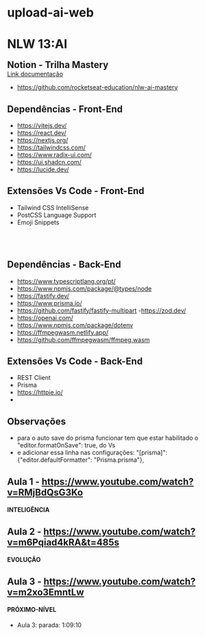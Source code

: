 # upload-ai-web

# NLW 13:AI

<h2 style="border-bottom: 0; margin: 0">Notion - Trilha Mastery</h2>
<a href="https://efficient-sloth-d85.notion.site/Trilha-Mastery-3857d78aff924b81a37f0698bc40a435#b762e2e416184aea9ebe7184bfb69b71">
    Link documentação
</a>

-   https://github.com/rocketseat-education/nlw-ai-mastery

## Dependências - Front-End

-   https://vitejs.dev/
-   https://react.dev/
-   https://nextjs.org/
-   https://tailwindcss.com/
-   https://www.radix-ui.com/
-   https://ui.shadcn.com/
-   https://lucide.dev/

## Extensões Vs Code - Front-End

-   Tailwind CSS IntelliSense
-   PostCSS Language Support
-   Emoji Snippets

<br>
<br>

## Dependências - Back-End

-   https://www.typescriptlang.org/pt/
-   https://www.npmjs.com/package/@types/node
-   https://fastify.dev/
-   https://www.prisma.io/
-   https://github.com/fastify/fastify-multipart -https://zod.dev/
-   https://openai.com/
-   https://www.npmjs.com/package/dotenv
-   https://ffmpegwasm.netlify.app/
-   https://github.com/ffmpegwasm/ffmpeg.wasm

## Extensões Vs Code - Back-End

-   REST Client
-   Prisma
-   https://httpie.io/
-

## Observações

-   para o auto save do prisma funcionar tem que estar habilitado o "editor.formatOnSave": true, do Vs
-   e adicionar essa linha nas configurações: "[prisma]": {"editor.defaultFormatter": "Prisma.prisma"},

## Aula 1 - https://www.youtube.com/watch?v=RMjBdQsG3Ko

#### INTELIGÊNCIA

## Aula 2 - https://www.youtube.com/watch?v=m6Pqiad4kRA&t=485s

#### EVOLUÇÃO

## Aula 3 - https://www.youtube.com/watch?v=m2xo3EmntLw

#### PRÓXIMO-NÍVEL

-   Aula 3: parada: 1:09:10

